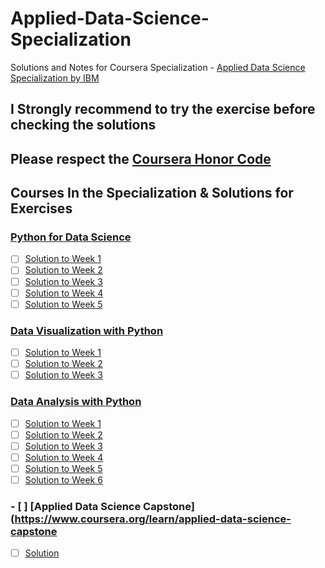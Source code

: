 # Applied-Data-Science-Specialization
Solutions and Notes for Coursera Specialization - [Applied Data Science Specialization by IBM](https://www.coursera.org/specializations/applied-data-science)

## I Strongly recommend to try the exercise before checking the solutions

## Please respect the [Coursera Honor Code](https://learner.coursera.help/hc/en-us/articles/209818863)

## Courses In the Specialization & Solutions for Exercises 
### [Python for Data Science](https://www.coursera.org/learn/python-for-applied-data-science)
- [ ] [Solution to Week 1]()
- [ ] [Solution to Week 2]()
- [ ] [Solution to Week 3]()
- [ ] [Solution to Week 4]()
- [ ] [Solution to Week 5]()

### [Data Visualization with Python](https://www.coursera.org/learn/python-for-data-visualization)
- [ ] [Solution to Week 1]()
- [ ] [Solution to Week 2]()
- [ ] [Solution to Week 3]()

### [Data Analysis with Python](https://www.coursera.org/learn/dataanalysiswithpython)
- [ ] [Solution to Week 1]()
- [ ] [Solution to Week 2]()
- [ ] [Solution to Week 3]()
- [ ] [Solution to Week 4]()
- [ ] [Solution to Week 5]()
- [ ] [Solution to Week 6]()

### - [ ] [Applied Data Science Capstone](https://www.coursera.org/learn/applied-data-science-capstone
- [ ] [Solution]()